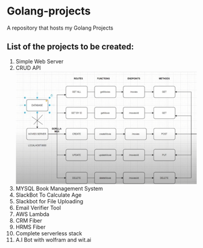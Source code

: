 # Golang-projects
A repository that hosts my Golang Projects

## List of the projects to be created:
1. Simple Web Server
2. CRUD API
![plot](./crud-api-proj/block_diagram.png)
3. MYSQL Book Management System
4. SlackBot To Calculate Age
5. Slackbot for File Uploading
6. Email Verifier Tool
7. AWS Lambda
8. CRM Fiber
9. HRMS Fiber
10. Complete serverless stack
11. A.I Bot with wolfram and wit.ai
